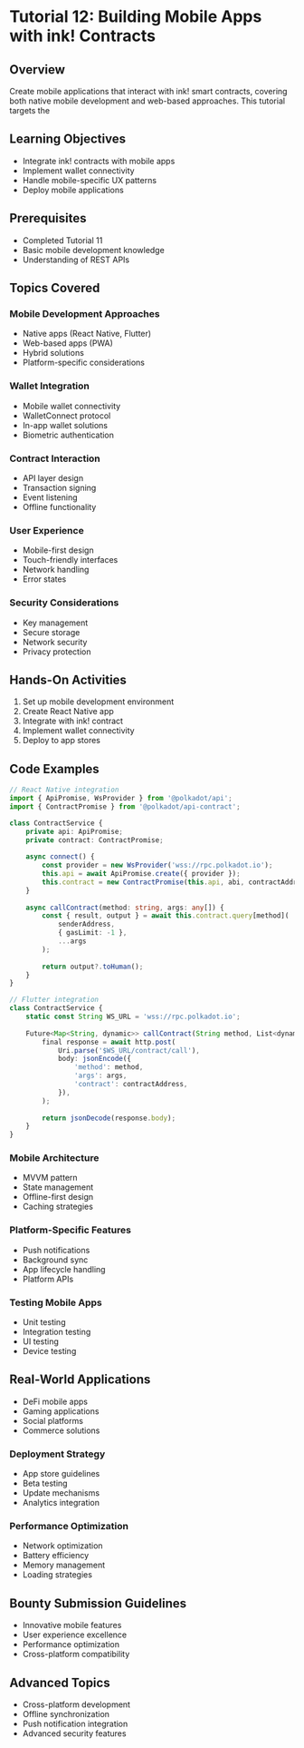 # Tutorial 12: Building Mobile Apps with ink! Contracts

## Overview
Create mobile applications that interact with ink! smart contracts, covering both native mobile development and web-based approaches. This tutorial targets the 

## Learning Objectives
- Integrate ink! contracts with mobile apps
- Implement wallet connectivity
- Handle mobile-specific UX patterns
- Deploy mobile applications

## Prerequisites
- Completed Tutorial 11
- Basic mobile development knowledge
- Understanding of REST APIs

## Topics Covered

### Mobile Development Approaches
- Native apps (React Native, Flutter)
- Web-based apps (PWA)
- Hybrid solutions
- Platform-specific considerations

### Wallet Integration
- Mobile wallet connectivity
- WalletConnect protocol
- In-app wallet solutions
- Biometric authentication

### Contract Interaction
- API layer design
- Transaction signing
- Event listening
- Offline functionality

### User Experience
- Mobile-first design
- Touch-friendly interfaces
- Network handling
- Error states

### Security Considerations
- Key management
- Secure storage
- Network security
- Privacy protection

## Hands-On Activities
1. Set up mobile development environment
2. Create React Native app
3. Integrate with ink! contract
4. Implement wallet connectivity
5. Deploy to app stores

## Code Examples
```typescript
// React Native integration
import { ApiPromise, WsProvider } from '@polkadot/api';
import { ContractPromise } from '@polkadot/api-contract';

class ContractService {
    private api: ApiPromise;
    private contract: ContractPromise;
    
    async connect() {
        const provider = new WsProvider('wss://rpc.polkadot.io');
        this.api = await ApiPromise.create({ provider });
        this.contract = new ContractPromise(this.api, abi, contractAddress);
    }
    
    async callContract(method: string, args: any[]) {
        const { result, output } = await this.contract.query[method](
            senderAddress,
            { gasLimit: -1 },
            ...args
        );
        
        return output?.toHuman();
    }
}

// Flutter integration
class ContractService {
    static const String WS_URL = 'wss://rpc.polkadot.io';
    
    Future<Map<String, dynamic>> callContract(String method, List<dynamic> args) async {
        final response = await http.post(
            Uri.parse('$WS_URL/contract/call'),
            body: jsonEncode({
                'method': method,
                'args': args,
                'contract': contractAddress,
            }),
        );
        
        return jsonDecode(response.body);
    }
}
```

### Mobile Architecture
- MVVM pattern
- State management
- Offline-first design
- Caching strategies

### Platform-Specific Features
- Push notifications
- Background sync
- App lifecycle handling
- Platform APIs

### Testing Mobile Apps
- Unit testing
- Integration testing
- UI testing
- Device testing

## Real-World Applications
- DeFi mobile apps
- Gaming applications
- Social platforms
- Commerce solutions

### Deployment Strategy
- App store guidelines
- Beta testing
- Update mechanisms
- Analytics integration

### Performance Optimization
- Network optimization
- Battery efficiency
- Memory management
- Loading strategies

## Bounty Submission Guidelines
- Innovative mobile features
- User experience excellence
- Performance optimization
- Cross-platform compatibility

## Advanced Topics
- Cross-platform development
- Offline synchronization
- Push notification integration
- Advanced security features
